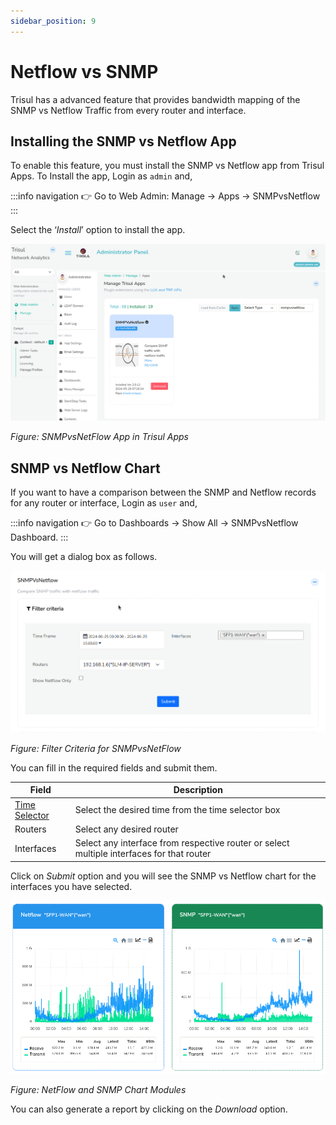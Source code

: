 ```yaml
---
sidebar_position: 9
---
```


# Netflow vs SNMP

Trisul has a advanced feature that provides bandwidth mapping of the
SNMP vs Netflow Traffic from every router and interface.

## Installing the SNMP vs Netflow App

To enable this feature, you must install the SNMP vs Netflow app from
Trisul Apps. To Install the app, Login as `admin` and,

:::info navigation
:point_right: Go to Web Admin: Manage &rarr; Apps &rarr; SNMPvsNetflow
:::

Select the ‘*Install*’ option to install the app.

![](images/snmp_vs_netflow_app.png)

*Figure: SNMPvsNetFlow App in Trisul Apps*

## SNMP vs Netflow Chart

If you want to have a comparison between the SNMP and Netflow records
for any router or interface, Login as `user` and,

:::info navigation
:point_right: Go to Dashboards &rarr; Show All &rarr; SNMPvsNetflow
Dashboard.
:::

You will get a dialog box as follows.

![](images/snmp_vs_netflow_search_form.png)

*Figure: Filter Criteria for SNMPvsNetFlow*

You can fill in the required fields and submit them.

| Field         | Description                                                                               |
| ------------- | ----------------------------------------------------------------------------------------- |
| [Time Selector](/docs/ug/ui/elements#time-selector) | Select the desired time from the time selector box                                        |
| Routers       | Select any desired router                                                                 |
| Interfaces    | Select any interface from respective router or select multiple interfaces for that router |

Click on *Submit* option and you will see the SNMP vs Netflow chart for the interfaces you have selected.  

![](images/snmp_vs_netflow_chart.png)

*Figure: NetFlow and SNMP Chart Modules*

You can also generate a report by clicking on the *Download* option.
